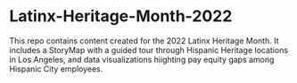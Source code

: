 # Latinx-Heritage-Month-2022
This repo contains content created for the 2022 Latinx Heritage Month. It includes a StoryMap with a guided tour through Hispanic Heritage locations in Los Angeles, and data visualizations hiighting pay equity gaps among Hispanic City employees.

